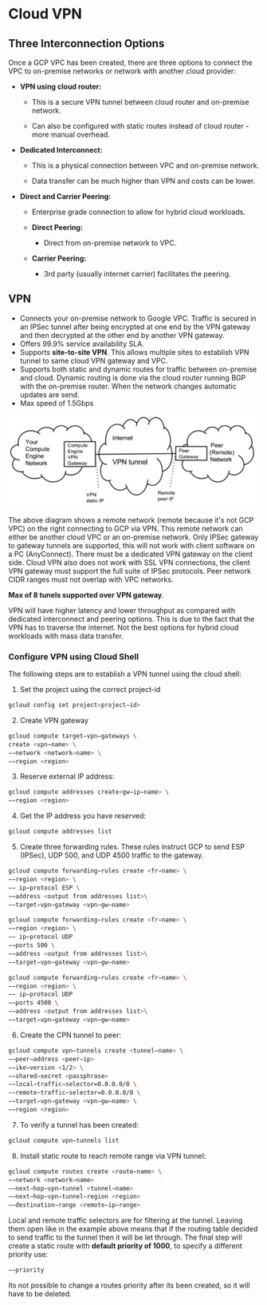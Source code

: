 # Cloud VPN



## Three Interconnection Options


Once a GCP VPC has been created, there are three options to connect the VPC to on-premise networks or network with another cloud provider:

- **VPN using cloud router:**

  - This is a secure VPN tunnel between cloud router and on-premise network.

  - Can also be configured with static routes instead of cloud router - more manual overhead.

- **Dedicated Interconnect:**

  - This is a physical connection between VPC and on-premise network.

  - Data transfer can be much higher than VPN and costs can be lower.

- **Direct and Carrier Peering:**

  - Enterprise grade connection to allow for hybrid cloud workloads.

  - **Direct Peering:**

    - Direct from on-premise network to VPC.

  - **Carrier Peering:**

    - 3rd party (usually internet carrier) facilitates the peering.


## VPN


-   Connects your on-premise network to Google VPC. Traffic is secured in an IPSec tunnel after being encrypted at one end by the VPN gateway and then decrypted at the other end by another VPN gateway.
-   Offers 99.9% service availability SLA.
-   Supports **site-to-site VPN**. This allows multiple sites to establish VPN tunnel to same cloud VPN gateway and VPC.
-   Supports both static and dynamic routes for traffic between on-premise and cloud. Dynamic routing is done via the cloud router running BGP with the on-premise router. When the network changes automatic updates are send.
-   Max speed of 1.5Gbps



![vpn_gcp.png](attachments/5f29666f.png)


The above diagram shows a remote network (remote because it's not GCP VPC) on the right connecting to GCP via VPN. This remote network can either be another cloud VPC or an on-premise network. Only IPSec gateway to gateway tunnels are supported, this will not work with client software on a PC (AnyConnect). There must be a dedicated VPN gateway on the client side. Cloud VPN also does not work with SSL VPN connections, the client VPN gateway must support the full suite of IPSec protocols. 
Peer network CIDR ranges must not overlap with VPC networks.

**Max of 8 tunels supported over VPN gateway**.

VPN will have higher latency and lower throughput as compared with dedicated interconnect and peering options. This is due to the fact that the VPN has to traverse the internet. Not the best options for hybrid cloud workloads with mass data transfer.


### Configure VPN using Cloud Shell

The following steps are to establish a VPN tunnel using the cloud shell:

1. Set the project using the correct project-id
```bash
gcloud config set project<project−id>
```
2. Create VPN gateway
```bash
gcloud compute target−vpn−gateways \
create <vpn−name> \
−−network <network−name> \
−−region <region>
```
3. Reserve external IP address:
```bash
gcloud compute addresses create<gw−ip−name> \
−−region <region>
```
4. Get the IP address you have reserved:
 ```bash
gcloud compute addresses list
```
5. Create three forwarding rules. These rules instruct GCP to send ESP (IPSec), UDP 500, and UDP 4500 traffic to the gateway.
```bash
gcloud compute forwarding−rules create <fr−name> \
−−region <region> \
−− ip−protocol ESP \
−−address <output from addresses list>\
−−target−vpn−gateway <vpn−gw−name>
```
```bash
gcloud compute forwarding−rules create <fr−name> \
−−region <region> \
−− ip−protocol UDP
−−ports 500 \
−−address <output from addresses list>\
−−target−vpn−gateway <vpn−gw−name>
```
```bash
gcloud compute forwarding−rules create <fr−name> \
−−region <region> \
−− ip−protocol UDP
−−ports 4500 \
−−address <output from addresses list>\
−−target−vpn−gateway <vpn−gw−name>
```
6. Create the CPN tunnel to peer:
```bash
gcloud compute vpn−tunnels create <tunnel−name> \
−−peer−address <peer−ip>
−−ike−version <1/2> \
−−shared−secret <passphrase>
−−local−traffic−selector=0.0.0.0/0 \
−−remote−traffic−selector=0.0.0.0/0 \
−−target−vpn−gateway <vpn−gw−name> \
−−region <region> 
```
7. To verify a tunnel has been created:
```bash
gcloud compute vpn−tunnels list
```
8. Install static route to reach remote range via VPN tunnel:
```bash
gcloud compute routes create <route−name> \
−−network <network−name>
−−next−hop−vpn−tunnel <tunnel−name>
−−next−hop−vpn−tunnel−region <region>
−−destination−range <remote−ip−range>
```

Local and remote traffic selectors are for filtering at the tunnel. Leaving them open like in the example above means that if the routing table decided to send traffic to the tunnel then it will be let through.
The final step will create a static route with **default priority of 1000**, to specify a different priority use: 
```bash
−−priority
```
Its not possible to change a routes priority after its been created, so it will have to be deleted.